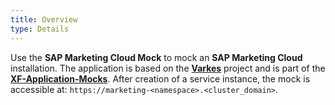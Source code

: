 ```yaml
---
title: Overview
type: Details
---
```

Use the **SAP Marketing Cloud Mock** to mock an **SAP Marketing Cloud** installation. The application is based on the [**Varkes**](https://github.com/kyma-incubator/varkes) project and is part of the [**XF-Application-Mocks**](https://github.com/SAP/xf-application-mocks).
After creation of a service instance, the mock is accessible at: `https://marketing-<namespace>.<cluster_domain>`.